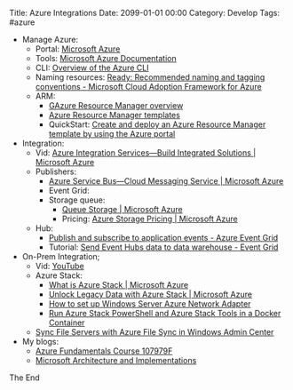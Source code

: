 Title: Azure Integrations
Date: 2099-01-01 00:00
Category: Develop
Tags: #azure

* Manage Azure:
    * Portal: [Microsoft Azure](https://portal.azure.com/#home)
    * Tools: [Microsoft Azure Documentation](https://docs.microsoft.com/en-us/azure/#pivot=sdkstools)
    * CLI: [Overview of the Azure CLI](https://docs.microsoft.com/en-us/cli/azure/?view=azure-cli-latest)
    * Naming resources: [Ready: Recommended naming and tagging conventions - Microsoft Cloud Adoption Framework for Azure](https://docs.microsoft.com/en-us/azure/cloud-adoption-framework/ready/considerations/naming-and-tagging#naming-rules-and-restrictions)
    * ARM:
        * [GAzure Resource Manager overview](http://docs.microsoft.com/en-ushttps://docs.microsoft.com/en-us/azure/azure-resource-manager/template-deployment-overview/azure/azure-resource-manager/resource-group-overview#resource-groups)
        * [Azure Resource Manager templates](https://docs.microsoft.com/en-us/azure/azure-resource-manager/template-deployment-overview)
        * QuickStart: [Create and deploy an Azure Resource Manager template by using the Azure portal](https://docs.microsoft.com/en-us/azure/azure-resource-manager/resource-manager-quickstart-create-templates-use-the-portal)
* Integration:
    * Vid: [Azure Integration Services—Build Integrated Solutions | Microsoft Azure](https://azure.microsoft.com/en-us/product-categories/integration/)
    * Publishers:
        * [Azure Service Bus—Cloud Messaging Service | Microsoft Azure](https://azure.microsoft.com/en-us/services/service-bus/)
        * Event Grid:
        * Storage queue:
            * [Queue Storage | Microsoft Azure](https://azure.microsoft.com/en-us/services/storage/queues/)
            * Pricing: [Azure Storage Pricing | Microsoft Azure](https://azure.microsoft.com/en-us/pricing/details/storage/)
    * Hub:
        * [Publish and subscribe to application events - Azure Event Grid](https://docs.microsoft.com/en-us/azure/event-grid/overview)
        * Tutorial: [Send Event Hubs data to data warehouse - Event Grid](https://docs.microsoft.com/en-us/azure/event-grid/event-grid-event-hubs-integration)
* On-Prem Integration;
    * Vid: [YouTube](https://www.youtube.com/watch?v=JUKt7ajE1Y8&list=PLXtHYVsvn_b8xpydYGuVR0b7gWu4JJfRh&index=4&t=0s)
    * Azure Stack:
        * [What is Azure Stack | Microsoft Azure](https://azure.microsoft.com/en-us/overview/azure-stack/)
        * [Unlock Legacy Data with Azure Stack | Microsoft Azure](https://azure.microsoft.com/en-us/solutions/architecture/unlock-legacy-data/)
        * [How to set up Windows Server Azure Network Adapter](https://www.thomasmaurer.ch/2018/09/windows-server-azure-network-adapter/)
        * [Run Azure Stack PowerShell and Azure Stack Tools in a Docker Container](https://www.thomasmaurer.ch/2018/03/run-azure-stack-powershell-azure-stack-tools-docker-container/)
    * [Sync File Servers with Azure File Sync in Windows Admin Center](https://www.thomasmaurer.ch/2019/04/sync-file-servers-with-azure-file-sync-in-windows-admin-center/)
* My blogs:
    * [Azure Fundamentals Course 107979F](https://rasor.github.io/azure-fundamentals-course-107979f.html)
    * [Microsoft Architecture and Implementations](https://rasor.github.io/microsoft-architecture-and-implementations.html)


The End
